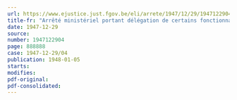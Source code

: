 ```yaml
---
url: https://www.ejustice.just.fgov.be/eli/arrete/1947/12/29/1947122904/justel
title-fr: "Arrêté ministériel portant délégation de certains fonctionnaires et agents du Ministère des Travaux publics pour constater les infractions en matière d'autorisation de bâtir dans les communes soumises au régime urbanistique"
date: 1947-12-29
source:
number: 1947122904
page: 888888
case: 1947-12-29/04
publication: 1948-01-05
starts:
modifies:
pdf-original:
pdf-consolidated:
---
```


